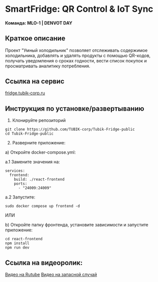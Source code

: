 
# SmartFridge: QR Control & IoT Sync

#### Команда: MLO-1 | DENVOT DAY
## Краткое описание

Проект "Умный холодильник" позволяет отслеживать содержимое холодильника, добавлять и удалять продукты с помощью QR-кодов, получать уведомления о сроках годности, вести список покупок и просматривать аналитику потребления.

## Ссылка на сервис
[fridge.tubik-corp.ru](https://fridge.tubik-corp.ru/)

## Инструкция по установке/развертыванию

1. Клонируйте репозиторий
```
git clone https://github.com/TUBIK-corp/Tubik-Fridge-public
cd Tubik-Fridge-public
```

2. Разверните приложение:
   
a) Откройте docker-compose.yml:

a.1 Замените значения на:
```
services:
  frontend:
    build: ./react-frontend
    ports:
      - "24009:24009"
```
a.2 Запустите:
```
sudo docker compose up frontend -d
```

ИЛИ 

b) Откройте папку фронтенда, установите зависимости и запустите приложение:
```
cd react-frontend
npm install
npm run dev
```

## Ссылка на видеоролик:
[Видео на Rutube](https://rutube.ru/video/private/b2133a893b1e3b2828f30b8e8a7ad17b/?p=JccJZUNcXn3nEzcnXV0ytA)
[Видео на запасной случай](https://tubik-corp.ru/files/pred.html)

